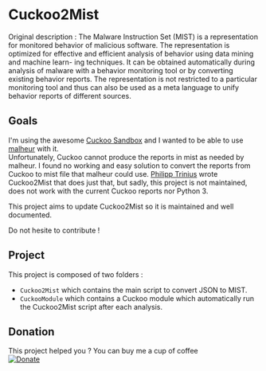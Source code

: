 # Cuckoo2Mist

Original description : The Malware Instruction Set (MIST) is a representation for monitored behavior of malicious software. The representation is optimized for effective and efficient analysis of behavior using data mining and machine learn- ing techniques. It can be obtained automatically during analysis of malware with a behavior monitoring tool or by converting existing behavior reports. The representation is not restricted to a particular monitoring tool and thus can also be used as a meta language to unify behavior reports of different sources.

## Goals

I'm using the awesome [Cuckoo Sandbox](https://cuckoosandbox.org) and I wanted to be able to use [malheur](http://www.mlsec.org/malheur) with it.  
Unfortunately, Cuckoo cannot produce the reports in mist as needed by malheur. I found no working and easy solution to convert the reports from Cuckoo to mist file that malheur could use. [Philipp Trinius](https://sourceforge.net/u/trinius/profile/) wrote Cuckoo2Mist that does just that, but sadly, this project is not maintained, does not work with the current Cuckoo reports nor Python 3.  

This project aims to update Cuckoo2Mist so it is maintained and well documented.  

Do not hesite to contribute !  

## Project

This project is composed of two folders :
- `Cuckoo2Mist` which contains the main script to convert JSON to MIST.
- `CuckooModule` which contains a Cuckoo module which automatically run the Cuckoo2Mist script after each analysis.

## Donation

This project helped you ? You can buy me a cup of coffee  
[![Donate](https://img.shields.io/badge/Donate-PayPal-green.svg)](https://www.paypal.com/cgi-bin/webscr?cmd=_s-xclick&hosted_button_id=EWHGT3M9899J6)
